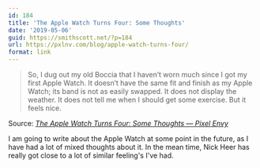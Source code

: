 ```yaml
---
id: 184
title: 'The Apple Watch Turns Four: Some Thoughts'
date: '2019-05-06'
guid: https://smithscott.net/?p=184
url: https://pxlnv.com/blog/apple-watch-turns-four/
format: link
---
```

<blockquote>So, I dug out my old Boccia that I haven’t worn much since I got my first Apple Watch. It doesn’t have the same fit and finish as my Apple Watch; its band is not as easily swapped. It does not display the weather. It does not tell me when I should get some exercise. But it feels nice.</blockquote>
Source: <em><a href="https://pxlnv.com/blog/apple-watch-turns-four/">The Apple Watch Turns Four: Some Thoughts — Pixel Envy</a></em>

I am going to write about the Apple Watch at some point in the future, as I have had a lot of mixed thoughts about it. In the mean time, Nick Heer has really got close to a lot of similar feeling's I've had.
